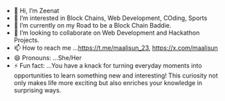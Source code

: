 - 👋 Hi, I’m Zeenat
- 👀 I’m interested in Block Chains, Web Development, COding, Sports
- 🌱 I’m currently on my Road to be a Block Chain Baddie.
- 💞️ I’m looking to collaborate on Web Development and Hackathon Projects.
- 📫 How to reach me ...https://t.me/maalisun_23, https://x.com/maalisun
- 😄 Pronouns: ...She/Her
- ⚡ Fun fact: ...You have a knack for turning everyday moments into opportunities to learn something new and interesting!
  This curiosity not only makes life more exciting but also enriches your knowledge in surprising ways.

<!---
zeenashub12/zeenashub12 is a ✨ special ✨ repository because its `README.md` (this file) appears on your GitHub profile.
You can click the Preview link to take a look at your changes.
--->
